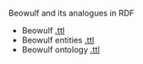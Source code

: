 Beowulf and its analogues in RDF
* Beowulf [.ttl](beowulf.ttl)
* Beowulf entities [.ttl](entities.ttl)
* Beowulf ontology [.ttl](ontology.ttl)
